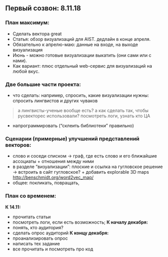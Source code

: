 ## Первый созвон: 8.11.18

### План максимум:
* Сделать вектора great 
* Статья: обзор визуализаций для AIST. дедлайн в конце апреля. 
* Обязательно к апрелю-маю: данные на входе, на выходе визуализация
* Июнь - можно готовые визуализации выкатить (они сами или с нами).
* Как вариант: плюс отдельный web-сервис для визуализаций на любой вкус.

### Две большие части проекта:
* что сделать: например, спросить, какие визуализации нужны: спросить лингвистов и других чуваков
 > а лингвисты-ученые вообще есть?
 > а как сделать так, чтобы русвекторес использовали?
 > посмотреть логи, узнать кто ЦА
* напрограммировать (“склеить библиотеки” правильно)

### Сценарии (примерные) улучшений представлений векторов:
* слово и соседи списком -> граф, где есть слово и его ближайшие ассоциаты + отношения между ними
* в разделе “визуализации”: плоские и ссылка на гугловское решение -> встроить в сайт гугловское? + добавить explorable 3D maps http://benschmidt.org/word2vec_map/ 
* общее: покликать, повращать,

### План со временем:
**К 14.11:** 
* прочитать статьи 
* посмотреть логи, если есть возможность;
**К началу декабря:** 
* понять, кто аудитория?
* сделать опрос аудиторий
**К концу декабря:**
* проанализировать опрос
* написать тех задание
* все прочитать и посмотреть про код
